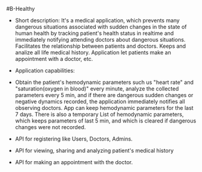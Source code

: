 #B-Healthy

- Short description:
It's a medical application, which prevents many dangerous situations associated with sudden changes in the state of human health 
by tracking patient's health status in realtime and immediately notifying attending doctors about dangerous situations. 
Facilitates the relationship between patients and doctors. Keeps and analize all life medical history.
Application let patients make an appointment with a doctor, etc.

- Application capabilities:
 - Obtain the patient's hemodynamic parameters such us "heart rate" and "saturation(oxygen in blood)" every minute,
   analyze the collected parameters every 5 min, and if there are dangerous sudden changes or negative dynamics recorded,
   the application immediately notifies all observing doctors. App can keep hemodynamic parameters for the last 7 days.
   There is also a temporary List of hemodynamic parameters, which keeps parameters of last 5 min, and which is cleared 
   if dangerous changes were not recorded.
 - API for registering like Users, Doctors, Admins.
 - API for viewing, sharing and analyzing patient's medical history
 - API for making an appointment with the doctor.
